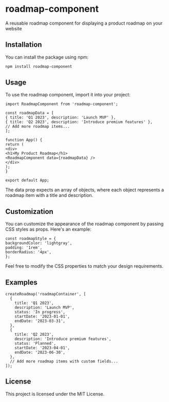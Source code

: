 # roadmap-component

A reusable roadmap component for displaying a product roadmap on your website

## Installation

You can install the package using npm:

```bash
npm install roadmap-component
```

## Usage

To use the roadmap component, import it into your project:

```
import RoadmapComponent from 'roadmap-component';

const roadmapData = [
{ title: 'Q1 2023', description: 'Launch MVP' },
{ title: 'Q2 2023', description: 'Introduce premium features' },
// Add more roadmap items...
];

function App() {
return (
<div>
<h1>My Product Roadmap</h1>
<RoadmapComponent data={roadmapData} />
</div>
);
}

export default App;
```

The data prop expects an array of objects, where each object represents a roadmap item with a title and description.

## Customization

You can customize the appearance of the roadmap component by passing CSS styles as props. Here's an example:

```
const roadmapStyle = {
backgroundColor: 'lightgray',
padding: '1rem',
borderRadius: '4px',
};

```

<RoadmapComponent data={roadmapData} style={roadmapStyle} />

Feel free to modify the CSS properties to match your design requirements.

## Examples

```
createRoadmap('roadmapContainer', [
  {
    title: 'Q1 2023',
    description: 'Launch MVP',
    status: 'In progress',
    startDate: '2023-01-01',
    endDate: '2023-03-31',
  },
  {
    title: 'Q2 2023',
    description: 'Introduce premium features',
    status: 'Planned',
    startDate: '2023-04-01',
    endDate: '2023-06-30',
  },
  // Add more roadmap items with custom fields...
]);
```

## License

This project is licensed under the MIT License.
